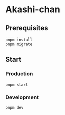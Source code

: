 # Akashi-chan

## Prerequisites

```shell
pnpm install
pnpm migrate
```

## Start

### Production

```shell
pnpm start
```

### Development

```shell
pnpm dev
```
